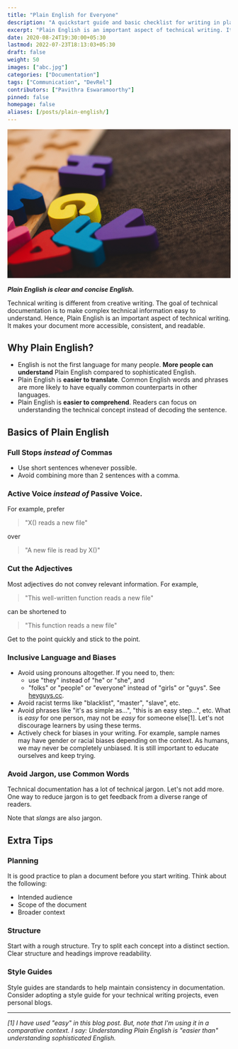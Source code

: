 ```yaml
---
title: "Plain English for Everyone"
description: "A quickstart guide and basic checklist for writing in plain english."
excerpt: "Plain English is an important aspect of technical writing. It makes your document more accessible, consistent, and readable."
date: 2020-08-24T19:30:00+05:30
lastmod: 2022-07-23T18:13:03+05:30
draft: false
weight: 50
images: ["abc.jpg"]
categories: ["Documentation"]
tags: ["Communication", "DevRel"]
contributors: ["Pavithra Eswaramoorthy"]
pinned: false
homepage: false
aliases: [/posts/plain-english/]
---
```


<p><img src="abc.jpg" alt="alphabet block toys"></p>

***Plain English is clear and concise English.***

Technical writing is different from creative writing. The goal of technical documentation is to make complex technical information easy to understand. Hence, Plain English is an important aspect of technical writing. It makes your document more accessible, consistent, and readable.

## Why Plain English?

* English is not the first language for many people. **More people can understand** Plain English compared to sophisticated English.
* Plain English is **easier to translate**. Common English words and phrases are more likely to have equally common counterparts in other languages.
* Plain English is **easier to comprehend**. Readers can focus on understanding the technical concept instead of decoding the sentence.

## Basics of Plain English

### Full Stops *instead of* Commas

* Use short sentences whenever possible.
* Avoid combining more than 2 sentences with a comma.

### Active Voice *instead of* Passive Voice.

For example, prefer

> "X() reads a new file"

over

> "A new file is read by X()"

### Cut the Adjectives

Most adjectives do not convey relevant information. For example,

> "This well-written function reads a new file"

can be shortened to

> "This function reads a new file"

Get to the point quickly and stick to the point.

### Inclusive Language and Biases

* Avoid using pronouns altogether. If you need to, then:
  * use "they" instead of "he" or "she", and
  * "folks" or "people" or "everyone" instead of "girls" or "guys". See [heyguys.cc](https://heyguys.cc).
* Avoid racist terms like "blacklist", "master", "slave", etc.
* Avoid phrases like "it's as simple as...", "this is an easy step...", etc. What is *easy* for one person, may not be *easy* for someone else[1]. Let's not discourage learners by using these terms.
* Actively check for biases in your writing. For example, sample names may have gender or racial biases depending on the context. As humans, we may never be completely unbiased. It is still important to educate ourselves and keep trying.

### Avoid Jargon, use Common Words

Technical documentation has a lot of technical jargon. Let's not add more. One way to reduce jargon is to get feedback from a diverse range of readers.

Note that *slangs* are also jargon.

## Extra Tips

### Planning

It is good practice to plan a document before you start writing. Think about the following:

* Intended audience
* Scope of the document
* Broader context

### Structure

Start with a rough structure. Try to split each concept into a distinct section. Clear structure and headings improve readability.

### Style Guides

Style guides are standards to help maintain consistency in documentation. Consider adopting a style guide for your technical writing projects, even personal blogs.

---

*[1] I have used "easy" in this blog post. But, note that I'm using it in a comparative context. I say: Understanding Plain English is "easier than" understanding sophisticated English.*
